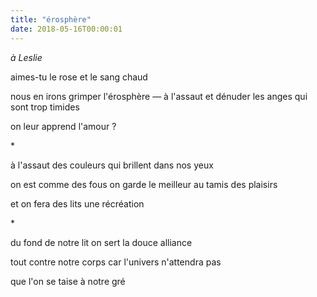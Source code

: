 ```yaml
---
title: "érosphère"
date: 2018-05-16T00:00:01
---
```


*à Leslie*

aimes-tu le rose
et le sang chaud

nous en irons grimper l'érosphère — à l'assaut
et dénuder les anges qui sont trop timides

on leur apprend l'amour ?

\*

à l'assaut des couleurs
qui brillent dans nos yeux

on est comme des fous
on garde le meilleur au tamis des plaisirs

et on fera des lits une récréation

\*

du fond de notre lit
on sert la douce alliance

tout contre notre corps
car l'univers n'attendra pas

que l'on se taise à notre gré
